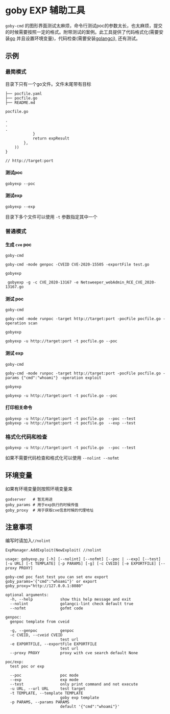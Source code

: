 # goby EXP 辅助工具



`goby-cmd` 的图形界面测试太麻烦，命令行测试poc的参数太长，也太麻烦，提交的时候需要按照一定的格式。附带测试的案例。此工具提供了代码格式化(需要安装[go](https://studygolang.com/dl) 并且设置环境变量)，代码检查(需要安装[golangci](https://golangci-lint.run/usage/install/#local-installation)), 还有测试。

## 示例

### 最简模式

目录下只有一个go文件。文件末尾带有目标

```
├── pocfile.yaml
├── pocfile.go
├── README.md
```

`pocfile.go`

```
.
.
.
			}
			return expResult
		},
	))
}

// http://target:port
```

#### 测试poc

```shell
gobyexp --poc
```

#### 测试exp

```shell
gobyexp --exp
```

目录下多个文件可以使用 `-t` 参数指定其中一个

### 普通模式

#### 生成 `cve` poc

`goby-cmd`

```
goby-cmd -mode genpoc -CVEID CVE-2020-15505 -exportFile test.go
```

`gobyexp`

```
 gobyexp -g -c CVE_2020-13167 -e Netsweeper_webAdmin_RCE_CVE_2020-13167.go
```

#### 测试 poc

`goby-cmd`

```shell
goby-cmd -mode runpoc -target http://target:port -pocFile pocfile.go -operation scan
```

`gobyexp`

```shell
gobyexp -u http://target:port -t pocfile.go --poc 
```

#### 测试 exp

`goby-cmd`

```shell
goby-cmd -mode runpoc -target http://target:port -pocFile pocfile.go -params {"cmd":"whoami"} -operation exploit
```

`gobyexp`

```shell
gobyexp -u http://target:port -t pocfile.go --poc
```

#### 打印相关命令

```
gobyexp -u http://target:port -t pocfile.go  --poc --test
gobyexp -u http://target:port -t pocfile.go  --exp --test
```

### 格式化代码和检查

```
gobyexp -u http://target:port -t pocfile.go  --poc --test
```

如果不需要代码检查和格式化可以使用 `--nolint --nofmt ` 

## 环境变量

如果有环境变量则按照环境变量来

```
godserver   # 暂无用途
goby_params # 用于exp执行的时候传值
goby_proxy  # 用于获取cve信息时候的代理地址
```

## 注意事项
编写时请加入`//nolint`
```shell script
ExpManager.AddExploit(NewExploit( //nolint
```


```shell script
usage: gobyexp.py [-h] [--nolint] [--nofmt] [--poc | --exp] [--test] [-u URL] [-t TEMPLATE] [-p PARAMS] [-g] [-c CVEID] [-e EXPORTFILE] [--proxy PROXY]

goby-cmd poc fast test you can set env export goby_params='{"cmd":"whoami"}' or export goby_proxy="http://127.0.0.1:8080"

optional arguments:
  -h, --help            show this help message and exit
  --nolint              golangci-lint check default true
  --nofmt               gofmt code

genpoc:
  genpoc template from cveid

  -g, --genpoc          genpoc
  -c CVEID, --cveid CVEID
                        test url
  -e EXPORTFILE, --exportFile EXPORTFILE
                        test url
  --proxy PROXY         proxy with cve search default None

poc/exp:
  test poc or exp

  --poc                 poc mode
  --exp                 exp mode
  --test                only print command and not execute
  -u URL, --url URL     test target
  -t TEMPLATE, --template TEMPLATE
                        goby exp template
  -p PARAMS, --params PARAMS
                        default '{"cmd":"whoami"}'

```